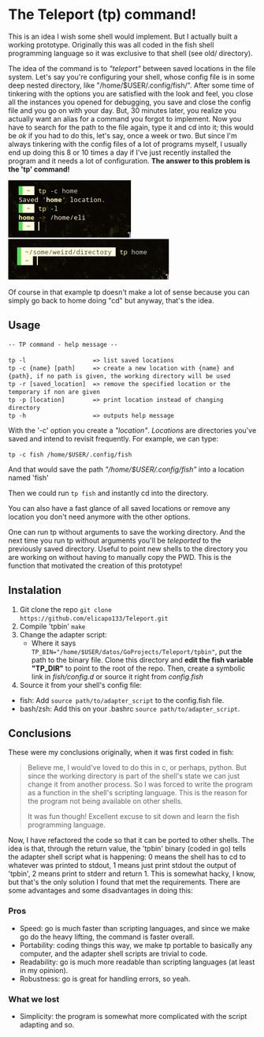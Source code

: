 # The Teleport (tp) command!
This is an idea I wish some shell would implement. But I actually built a working prototype. Originally this was all coded in the fish shell programming language so it was exclusive to that shell (see old/ directory).

The idea of the command is to _"teleport"_ between saved locations in the file system. Let's say you're configuring your shell, whose config file is in some deep nested directory, like "/home/$USER/.config/fish/". After some time of tinkering with the options you are satisfied with the look and feel, you close all the instances you opened for debugging, you save and close the config file and you go on with your day. But, 30 minutes later, you realize you actually want an alias for a command you forgot to implement. Now you have to search for the path to the file again, type it and cd into it; this would be _ok_ if you had to do this, let's say, once a week or two. But since I'm always tinkering with the config files of a lot of programs myself, I usually end up doing this 8 or 10 times a day if I've just recently installed the program and it needs a lot of configuration. **The answer to this problem is the 'tp' command!**

![Create a location](./demoPictures/create.png)
![Go back to home](./demoPictures/home.png)

Of course in that example tp doesn't make a lot of sense because you can simply go back to home doing "cd" but anyway, that's the idea.

## Usage
```
-- TP command - help message --

tp -l                   => list saved locations
tp -c {name} [path]     => create a new location with {name} and {path}, if no path is given, the working directory will be used
tp -r [saved_location]  => remove the specified location or the temporary if non are given
tp -p [location]        => print location instead of changing directory
tp -h                   => outputs help message

```

With the '-c' option you create a _"location"_. _Locations_ are directories you've saved and intend to revisit frequently. For example, we can type:

```tp -c fish /home/$USER/.config/fish ```

And that would save the path _"/home/$USER/.config/fish"_ into a location named 'fish'

Then we could run ```tp fish``` and instantly cd into the directory.

You can also have a fast glance of all saved locations or remove any location you don't need anymore with the other options.

One can run tp without arguments to save the working directory. And the next time you run tp without arguments you'll be _teleported_ to the previously saved directory. Useful to point new shells to the directory you are working on without having to manually copy the PWD. This is the function that motivated the creation of this prototype!

## Instalation
1. Git clone the repo ```git clone https://github.com/elicapo133/Teleport.git```
2. Compile 'tpbin' ```make```
3. Change the adapter script:
    * Where it says ```TP_BIN="/home/$USER/datos/GoProjects/Teleport/tpbin"```, put the path to the binary file.
Clone this directory and **edit the fish variable "TP_DIR"** to point to the root of the repo. Then, create a symbolic link in _fish/config.d_ or source it right from _config.fish_
4. Source it from your shell's config file:
 * fish: Add ```source path/to/adapter_script``` to the config.fish file.
 * bash/zsh: Add this on your .bashrc ```source path/to/adapter_script```.

## Conclusions
These were my conclusions originally, when it was first coded in fish:
> Believe me, I would've loved to do this in c, or perhaps, python. But since the working directory is part of the shell's state we can just change it from another process. So I was forced to write the program as a function in the shell's scripting language. This is the reason for the program not being available on other shells.
> 
> It was fun though! Excellent excuse to sit down and learn the fish programming language.

Now, I have refactored the code so that it can be ported to other shells. The idea is that, through the return value, the 'tpbin' binary (coded in go) tells the adapter shell script what is happening: 0 means the shell has to cd to whatever was printed to stdout, 1 means just print stdout the output of 'tpbin', 2 means print to stderr and return 1. This is somewhat hacky, I know, but that's the only solution I found that met the requirements. There are some advantages and some disadvantages in doing this:
### Pros
- Speed: go is much faster than scripting languages, and since we make go do the heavy lifting, the command is faster overall.
- Portability: coding things this way, we make tp portable to basically any computer, and the adapter shell scripts are trivial to code.
- Readability: go is much more readable than scripting languages (at least in my opinion).
- Robustness: go is great for handling errors, so yeah.

### What we lost
- Simplicity: the program is somewhat more complicated with the script adapting and so.

